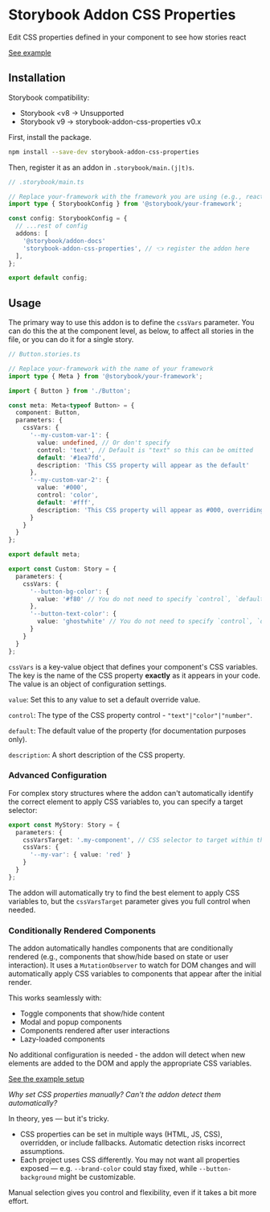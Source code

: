 # Storybook Addon CSS Properties

Edit CSS properties defined in your component to see how stories react

[See example](https://jackdomleo7.github.io/storybook-addon-css-properties)

## Installation

Storybook compatibility:
- Storybook &lt;v8 → Unsupported
- Storybook v9 → storybook-addon-css-properties v0.x

First, install the package.

```sh
npm install --save-dev storybook-addon-css-properties
```

Then, register it as an addon in `.storybook/main.(j|t)s`.

```ts
// .storybook/main.ts

// Replace your-framework with the framework you are using (e.g., react-webpack5, vue3-vite)
import type { StorybookConfig } from '@storybook/your-framework';

const config: StorybookConfig = {
  // ...rest of config
  addons: [
    '@storybook/addon-docs'
    'storybook-addon-css-properties', // 👈 register the addon here
  ],
};

export default config;
```

## Usage

The primary way to use this addon is to define the `cssVars` parameter. You can do this the at the component level, as below, to affect all stories in the file, or you can do it for a single story.

```ts
// Button.stories.ts

// Replace your-framework with the name of your framework
import type { Meta } from '@storybook/your-framework';

import { Button } from './Button';

const meta: Meta<typeof Button> = {
  component: Button,
  parameters: {
    cssVars: {
      '--my-custom-var-1': {
        value: undefined, // Or don't specify
        control: 'text', // Default is "text" so this can be omitted
        default: '#1ea7fd',
        description: 'This CSS property will appear as the default'
      },
      '--my-custom-var-2': {
        value: '#000',
        control: 'color',
        default: '#fff',
        description: 'This CSS property will appear as #000, overriding the default'
      }
    }
  }
};

export default meta;

export const Custom: Story = {
  parameters: {
    cssVars: {
      '--button-bg-color': {
        value: '#f80' // You do not need to specify `control`, `default` or `description` again, but you can if you need to
      },
      '--button-text-color': {
        value: 'ghostwhite' // You do not need to specify `control`, `default` or `description` again, but you can if you need to
      }
    }
  }
};
```

`cssVars` is a key-value object that defines your component's CSS variables. The key is the name of the CSS property **exactly** as it appears in your code. The value is an object of configuration settings.

`value`: Set this to any value to set a default override value.

`control`: The type of the CSS property control - `"text"|"color"|"number"`.

`default`: The default value of the property (for documentation purposes only).

`description`: A short description of the CSS property.

### Advanced Configuration

For complex story structures where the addon can't automatically identify the correct element to apply CSS variables to, you can specify a target selector:

```ts
export const MyStory: Story = {
  parameters: {
    cssVarsTarget: '.my-component', // CSS selector to target within the story
    cssVars: {
      '--my-var': { value: 'red' }
    }
  }
};
```

The addon will automatically try to find the best element to apply CSS variables to, but the `cssVarsTarget` parameter gives you full control when needed.

### Conditionally Rendered Components

The addon automatically handles components that are conditionally rendered (e.g., components that show/hide based on state or user interaction). It uses a `MutationObserver` to watch for DOM changes and will automatically apply CSS variables to components that appear after the initial render.

This works seamlessly with:
- Toggle components that show/hide content
- Modal and popup components
- Components rendered after user interactions
- Lazy-loaded components

No additional configuration is needed - the addon will detect when new elements are added to the DOM and apply the appropriate CSS variables.

[See the example setup](./src/stories/Button.stories.ts)

_Why set CSS properties manually? Can't the addon detect them automatically?_

In theory, yes — but it's tricky.

- CSS properties can be set in multiple ways (HTML, JS, CSS), overridden, or include fallbacks. Automatic detection risks incorrect assumptions.
- Each project uses CSS differently. You may not want all properties exposed — e.g. `--brand-color` could stay fixed, while `--button-background` might be customizable.

Manual selection gives you control and flexibility, even if it takes a bit more effort.
